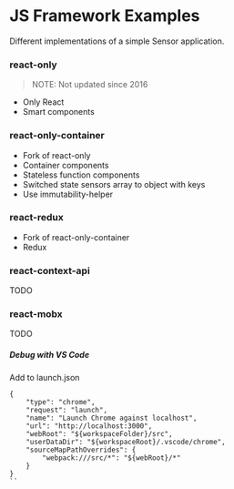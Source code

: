 # JS Framework Examples

Different implementations of a simple Sensor application.

### react-only

> NOTE: Not updated since 2016

- Only React
- Smart components

### react-only-container

- Fork of react-only
- Container components
- Stateless function components
- Switched state sensors array to object with keys
- Use immutability-helper

### react-redux

- Fork of react-only-container
- Redux

### react-context-api

TODO

### react-mobx

TODO

##### Debug with VS Code

Add to launch.json

```
{
    "type": "chrome",
    "request": "launch",
    "name": "Launch Chrome against localhost",
    "url": "http://localhost:3000",
    "webRoot": "${workspaceFolder}/src",
    "userDataDir": "${workspaceRoot}/.vscode/chrome",
    "sourceMapPathOverrides": {
        "webpack:///src/*": "${webRoot}/*"
    }
}
``
```
